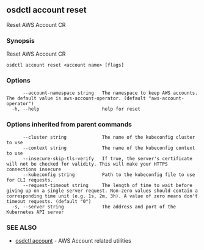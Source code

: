 ## osdctl account reset

Reset AWS Account CR

### Synopsis

Reset AWS Account CR

```
osdctl account reset <account name> [flags]
```

### Options

```
      --account-namespace string   The namespace to keep AWS accounts. The default value is aws-account-operator. (default "aws-account-operator")
  -h, --help                       help for reset
```

### Options inherited from parent commands

```
      --cluster string             The name of the kubeconfig cluster to use
      --context string             The name of the kubeconfig context to use
      --insecure-skip-tls-verify   If true, the server's certificate will not be checked for validity. This will make your HTTPS connections insecure
      --kubeconfig string          Path to the kubeconfig file to use for CLI requests.
      --request-timeout string     The length of time to wait before giving up on a single server request. Non-zero values should contain a corresponding time unit (e.g. 1s, 2m, 3h). A value of zero means don't timeout requests. (default "0")
  -s, --server string              The address and port of the Kubernetes API server
```

### SEE ALSO

* [osdctl account](osdctl_account.md)	 - AWS Account related utilities

